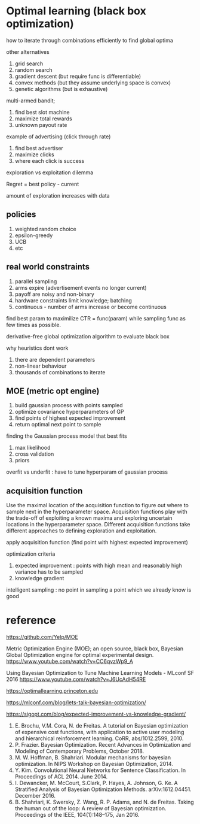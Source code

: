 
# Optimal learning (black box optimization)

how to iterate through combinations efficiently to find global optima

other alternatives
1. grid search
2. random search
3. gradient descent (but require func is differentiable)
4. convex methods (but they assume underlying space is convex)
5. genetic algorithms  (but is exhaustive)


multi-armed bandit; 
1. find best slot machine 
1. maximize total rewards
1. unknown payout rate

example of advertising (click through rate)
1. find best advertiser
1. maximize clicks
1. where each click is success

exploration vs exploitation dilemma

Regret = best policy - current

amount of exploration increases with data

## policies
1. weighted random choice
1. epsilon-greedy
1. UCB
1. etc

## real world constraints

1. parallel sampling
1. arms expire (advertisement events no longer current)
1. payoff are noisy and non-binary
1. hardware constraints limit knowledge; batching
1. continuous - number of arms increase or become continuous

find best param to maximilize CTR = func(param) while sampling func as few times as possible.

derivative-free global optimization algorithm to evaluate black box

why heuristics dont work
1. there are dependent parameters
2. non-linear behaviour
3. thousands of combinations to iterate

## MOE (metric opt engine)

1. build gaussian process with points sampled
2. optimize covariance hyperparameters of GP
3. find points of highest expected improvement 
4. return optimal next point to sample

finding the Gaussian process model that best fits

1. max likelihood
2. cross validation
3. priors

overfit vs underfit : have to tune hyperparam of gaussian process

## acquisition function

Use the maximal location of the acquisition function to figure out where to sample next in the hyperparameter space. 
Acquisition functions play with the trade-off of exploiting a known maxima and exploring uncertain locations in the hyperparameter space. 
Different acquisition functions take different approaches to defining exploration and exploitation.

apply acquisition function (find point with highest expected improvement)

optimization criteria
1. expected improvement : points with high mean and reasonably high variance has to be sampled
2. knowledge gradient

intelligent sampling : no point in sampling a point which we already know is good

# reference

https://github.com/Yelp/MOE

Metric Optimization Engine (MOE); an open source, black box, Bayesian Global Optimization engine for optimal experimental design.
https://www.youtube.com/watch?v=CC6qvzWp9_A

Using Bayesian Optimization to Tune Machine Learning Models - MLconf SF 2016
https://www.youtube.com/watch?v=J6UcAdH54RE

https://optimallearning.princeton.edu

https://mlconf.com/blog/lets-talk-bayesian-optimization/

https://sigopt.com/blog/expected-improvement-vs-knowledge-gradient/

1. E. Brochu, V.M. Cora, N. de Freitas. A tutorial on Bayesian optimization of expensive cost functions, with application to active user modeling and hierarchical reinforcement learning. CoRR, abs/1012.2599, 2010.
2. P. Frazier. Bayesian Optimization. Recent Advances in Optimization and Modeling of Contemporary Problems, October 2018.
3. M. W. Hoffman, B. Shahriari. Modular mechanisms for bayesian optimization. In NIPS Workshop on Bayesian Optimization, 2014.
4. Y. Kim. Convolutional Neural Networks for Sentence Classification. In Proceedings of ACL 2014. June 2014.
5. I. Dewancker, M. McCourt, S.Clark, P. Hayes, A. Johnson, G. Ke. A Stratified Analysis of Bayesian Optimization Methods. arXiv:1612.04451. December 2016.
6. B. Shahriari, K. Swersky, Z. Wang, R. P. Adams, and N. de Freitas. Taking the human out of the loop: A review of Bayesian optimization. Proceedings of the IEEE, 104(1):148–175, Jan 2016.
